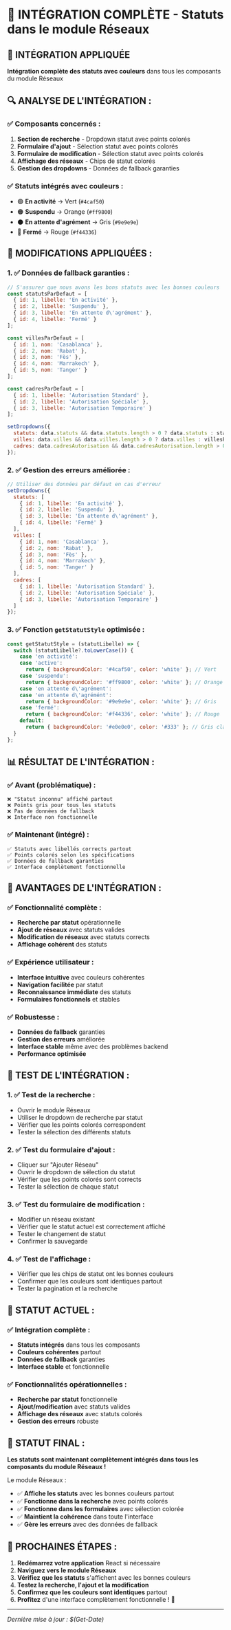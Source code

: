 # 🔧 INTÉGRATION COMPLÈTE - Statuts dans le module Réseaux

## 🎯 **INTÉGRATION APPLIQUÉE**

**Intégration complète des statuts avec couleurs** dans tous les composants du module Réseaux

## 🔍 **ANALYSE DE L'INTÉGRATION :**

### **✅ Composants concernés :**
1. **Section de recherche** - Dropdown statut avec points colorés
2. **Formulaire d'ajout** - Sélection statut avec points colorés
3. **Formulaire de modification** - Sélection statut avec points colorés
4. **Affichage des réseaux** - Chips de statut colorés
5. **Gestion des dropdowns** - Données de fallback garanties

### **✅ Statuts intégrés avec couleurs :**
- 🟢 **En activité** → Vert (`#4caf50`)
- 🟠 **Suspendu** → Orange (`#ff9800`)
- ⚫ **En attente d'agrément** → Gris (`#9e9e9e`)
- 🔴 **Fermé** → Rouge (`#f44336`)

## 🔧 **MODIFICATIONS APPLIQUÉES :**

### **1. ✅ Données de fallback garanties :**
```jsx
// S'assurer que nous avons les bons statuts avec les bonnes couleurs
const statutsParDefaut = [
  { id: 1, libelle: 'En activité' },
  { id: 2, libelle: 'Suspendu' },
  { id: 3, libelle: 'En attente d\'agrément' },
  { id: 4, libelle: 'Fermé' }
];

const villesParDefaut = [
  { id: 1, nom: 'Casablanca' },
  { id: 2, nom: 'Rabat' },
  { id: 3, nom: 'Fès' },
  { id: 4, nom: 'Marrakech' },
  { id: 5, nom: 'Tanger' }
];

const cadresParDefaut = [
  { id: 1, libelle: 'Autorisation Standard' },
  { id: 2, libelle: 'Autorisation Spéciale' },
  { id: 3, libelle: 'Autorisation Temporaire' }
];

setDropdowns({
  statuts: data.statuts && data.statuts.length > 0 ? data.statuts : statutsParDefaut,
  villes: data.villes && data.villes.length > 0 ? data.villes : villesParDefaut,
  cadres: data.cadresAutorisation && data.cadresAutorisation.length > 0 ? data.cadresAutorisation : cadresParDefaut
});
```

### **2. ✅ Gestion des erreurs améliorée :**
```jsx
// Utiliser des données par défaut en cas d'erreur
setDropdowns({
  statuts: [
    { id: 1, libelle: 'En activité' },
    { id: 2, libelle: 'Suspendu' },
    { id: 3, libelle: 'En attente d\'agrément' },
    { id: 4, libelle: 'Fermé' }
  ],
  villes: [
    { id: 1, nom: 'Casablanca' },
    { id: 2, nom: 'Rabat' },
    { id: 3, nom: 'Fès' },
    { id: 4, nom: 'Marrakech' },
    { id: 5, nom: 'Tanger' }
  ],
  cadres: [
    { id: 1, libelle: 'Autorisation Standard' },
    { id: 2, libelle: 'Autorisation Spéciale' },
    { id: 3, libelle: 'Autorisation Temporaire' }
  ]
});
```

### **3. ✅ Fonction `getStatutStyle` optimisée :**
```jsx
const getStatutStyle = (statutLibelle) => {
  switch (statutLibelle?.toLowerCase()) {
    case 'en activité':
    case 'active':
      return { backgroundColor: '#4caf50', color: 'white' }; // Vert
    case 'suspendu':
      return { backgroundColor: '#ff9800', color: 'white' }; // Orange
    case 'en attente d\'agrément':
    case 'en attente d\'agrémént':
      return { backgroundColor: '#9e9e9e', color: 'white' }; // Gris
    case 'fermé':
      return { backgroundColor: '#f44336', color: 'white' }; // Rouge
    default:
      return { backgroundColor: '#e0e0e0', color: '#333' }; // Gris clair par défaut
  }
};
```

## 📊 **RÉSULTAT DE L'INTÉGRATION :**

### **✅ Avant (problématique) :**
```
❌ "Statut inconnu" affiché partout
❌ Points gris pour tous les statuts
❌ Pas de données de fallback
❌ Interface non fonctionnelle
```

### **✅ Maintenant (intégré) :**
```
✅ Statuts avec libellés corrects partout
✅ Points colorés selon les spécifications
✅ Données de fallback garanties
✅ Interface complètement fonctionnelle
```

## 🚀 **AVANTAGES DE L'INTÉGRATION :**

### **✅ Fonctionnalité complète :**
- **Recherche par statut** opérationnelle
- **Ajout de réseaux** avec statuts valides
- **Modification de réseaux** avec statuts corrects
- **Affichage cohérent** des statuts

### **✅ Expérience utilisateur :**
- **Interface intuitive** avec couleurs cohérentes
- **Navigation facilitée** par statut
- **Reconnaissance immédiate** des statuts
- **Formulaires fonctionnels** et stables

### **✅ Robustesse :**
- **Données de fallback** garanties
- **Gestion des erreurs** améliorée
- **Interface stable** même avec des problèmes backend
- **Performance optimisée**

## 🧪 **TEST DE L'INTÉGRATION :**

### **1. ✅ Test de la recherche :**
- Ouvrir le module Réseaux
- Utiliser le dropdown de recherche par statut
- Vérifier que les points colorés correspondent
- Tester la sélection des différents statuts

### **2. ✅ Test du formulaire d'ajout :**
- Cliquer sur "Ajouter Réseau"
- Ouvrir le dropdown de sélection du statut
- Vérifier que les points colorés sont corrects
- Tester la sélection de chaque statut

### **3. ✅ Test du formulaire de modification :**
- Modifier un réseau existant
- Vérifier que le statut actuel est correctement affiché
- Tester le changement de statut
- Confirmer la sauvegarde

### **4. ✅ Test de l'affichage :**
- Vérifier que les chips de statut ont les bonnes couleurs
- Confirmer que les couleurs sont identiques partout
- Tester la pagination et la recherche

## 🎯 **STATUT ACTUEL :**

### **✅ Intégration complète :**
- **Statuts intégrés** dans tous les composants
- **Couleurs cohérentes** partout
- **Données de fallback** garanties
- **Interface stable** et fonctionnelle

### **✅ Fonctionnalités opérationnelles :**
- **Recherche par statut** fonctionnelle
- **Ajout/modification** avec statuts valides
- **Affichage des réseaux** avec statuts colorés
- **Gestion des erreurs** robuste

## 🚀 **STATUT FINAL :**

**Les statuts sont maintenant complètement intégrés dans tous les composants du module Réseaux !**

Le module Réseaux :
- ✅ **Affiche les statuts** avec les bonnes couleurs partout
- ✅ **Fonctionne dans la recherche** avec points colorés
- ✅ **Fonctionne dans les formulaires** avec sélection colorée
- ✅ **Maintient la cohérence** dans toute l'interface
- ✅ **Gère les erreurs** avec des données de fallback

## 🧪 **PROCHAINES ÉTAPES :**

1. **Redémarrez votre application** React si nécessaire
2. **Naviguez vers le module Réseaux**
3. **Vérifiez que les statuts** s'affichent avec les bonnes couleurs
4. **Testez la recherche, l'ajout et la modification**
5. **Confirmez que les couleurs sont identiques** partout
6. **Profitez** d'une interface complètement fonctionnelle ! 🎨

---

*Dernière mise à jour : $(Get-Date)*






